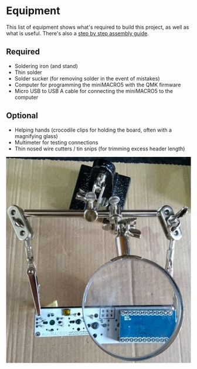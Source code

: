 # Equipment
This list of equipment shows what's required to build this project, as well as what is useful.  There's also a [step by step assembly guide](ASSEMBLY.md).

## Required

* Soldering iron (and stand)
* Thin solder
* Solder sucker (for removing solder in the event of mistakes)
* Computer for programming the miniMACRO5 with the QMK firmware
* Micro USB to USB A cable for connecting the miniMACRO5 to the computer

## Optional

* Helping hands (crocodile clips for holding the board, often with a magnifying glass)
* Multimeter for testing connections
* Thin nosed wire cutters / tin snips (for trimming excess header length)

![](photos/v3bAssembly/HelpingHands.jpg)
